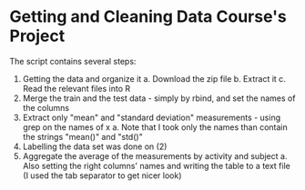 # Getting and Cleaning Data Course's Project

The script contains several steps:
1. Getting the data and organize it
	a. Download the zip file
	b. Extract it
	c. Read the relevant files into R
2. Merge the train and the test data - simply by rbind, and set the names of the columns
3. Extract only "mean" and "standard deviation" measurements - using grep on the names of x
	a. Note that I took only the names than contain the strings "mean()" and "std()"
4. Labelling the data set was done on (2)
5. Aggregate the average of the measurements by activity and subject
	a. Also setting the right columns' names and writing the table to a text file (I used the tab separator to get nicer look) 
